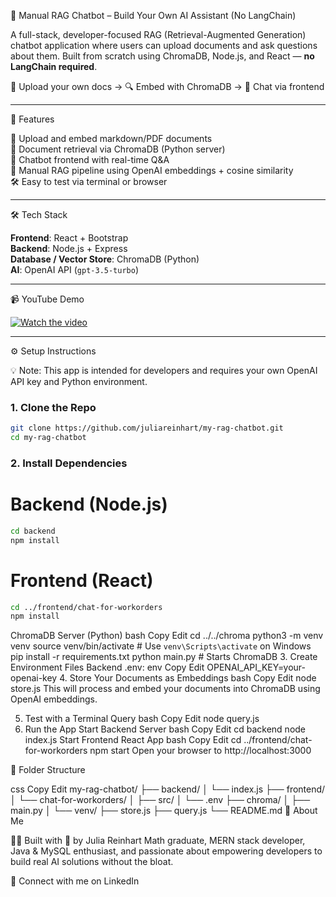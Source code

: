 🧠 Manual RAG Chatbot – Build Your Own AI Assistant (No LangChain)

A full-stack, developer-focused RAG (Retrieval-Augmented Generation) chatbot application where users can upload documents and ask questions about them. Built from scratch using ChromaDB, Node.js, and React — **no LangChain required**.

📁 Upload your own docs → 🔍 Embed with ChromaDB → 💬 Chat via frontend

---

🚀 Features

📂 Upload and embed markdown/PDF documents  
🔎 Document retrieval via ChromaDB (Python server)  
💬 Chatbot frontend with real-time Q&A  
🧠 Manual RAG pipeline using OpenAI embeddings + cosine similarity  
🛠 Easy to test via terminal or browser  

---

🛠 Tech Stack

**Frontend**: React + Bootstrap  
**Backend**: Node.js + Express  
**Database / Vector Store**: ChromaDB (Python)  
**AI**: OpenAI API (`gpt-3.5-turbo`)

---

📹 YouTube Demo

[![Watch the video](https://img.youtube.com/vi/YOUR_VIDEO_ID_HERE/0.jpg)](https://www.youtube.com/watch?v=YOUR_VIDEO_ID_HERE)

---

⚙️ Setup Instructions

💡 Note: This app is intended for developers and requires your own OpenAI API key and Python environment.

### 1. Clone the Repo

```bash
git clone https://github.com/juliareinhart/my-rag-chatbot.git
cd my-rag-chatbot
```

### 2. Install Dependencies
# Backend (Node.js)
```bash
cd backend
npm install
```
# Frontend (React)
```bash
cd ../frontend/chat-for-workorders
npm install
```
ChromaDB Server (Python)
bash
Copy
Edit
cd ../../chroma
python3 -m venv venv
source venv/bin/activate        # Use `venv\Scripts\activate` on Windows
pip install -r requirements.txt
python main.py                  # Starts ChromaDB
3. Create Environment Files
Backend .env:
env
Copy
Edit
OPENAI_API_KEY=your-openai-key
4. Store Your Documents as Embeddings
bash
Copy
Edit
node store.js
This will process and embed your documents into ChromaDB using OpenAI embeddings.

5. Test with a Terminal Query
bash
Copy
Edit
node query.js
6. Run the App
Start Backend Server
bash
Copy
Edit
cd backend
node index.js
Start Frontend React App
bash
Copy
Edit
cd ../frontend/chat-for-workorders
npm start
Open your browser to http://localhost:3000

📂 Folder Structure

css
Copy
Edit
my-rag-chatbot/
├── backend/
│   └── index.js
├── frontend/
│   └── chat-for-workorders/
│       ├── src/
│       └── .env
├── chroma/
│   ├── main.py
│   └── venv/
├── store.js
├── query.js
└── README.md
🙋 About Me

👩‍💻 Built with 💖 by Julia Reinhart
Math graduate, MERN stack developer, Java & MySQL enthusiast, and passionate about empowering developers to build real AI solutions without the bloat.

🔗 Connect with me on LinkedIn

